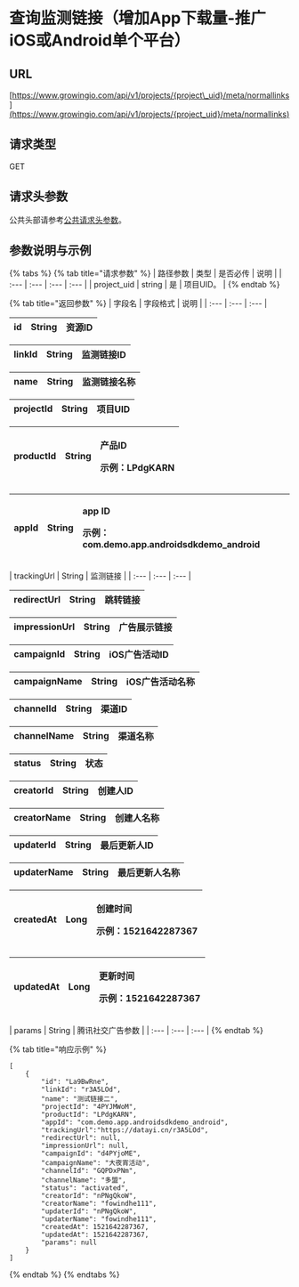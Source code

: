# 查询监测链接（增加App下载量-推广iOS或Android单个平台）

## URL

[https://www.growingio.com/api/v1/projects/{project\_uid}/meta/normallinks](https://www.growingio.com/api/v1/projects/{project_uid}/meta/normallinks)

## 请求类型

GET

## 请求头参数

公共头部请参考[公共请求头参数](../../authenticate.md)。

## 参数说明与示例

{% tabs %}
{% tab title="请求参数" %}
| 路径参数 | 类型 | 是否必传 | 说明 |
| :--- | :--- | :--- | :--- |
| project\_uid | string | 是 | 项目UID。 |
{% endtab %}

{% tab title="返回参数" %}
| 字段名 | 字段格式 | 说明 |
| :--- | :--- | :--- |


| id | String | 资源ID |
| :--- | :--- | :--- |


| linkId | String | 监测链接ID |
| :--- | :--- | :--- |


| name | String | 监测链接名称 |
| :--- | :--- | :--- |


| projectId | String | 项目UID |
| :--- | :--- | :--- |


<table>
  <thead>
    <tr>
      <th style="text-align:left">productId</th>
      <th style="text-align:left">String</th>
      <th style="text-align:left">
        <p>&#x4EA7;&#x54C1;ID</p>
        <p>&#x793A;&#x4F8B;&#xFF1A;LPdgKARN</p>
      </th>
    </tr>
  </thead>
  <tbody></tbody>
</table><table>
  <thead>
    <tr>
      <th style="text-align:left">appId</th>
      <th style="text-align:left">String</th>
      <th style="text-align:left">
        <p>app ID</p>
        <p>&#x793A;&#x4F8B;&#xFF1A;com.demo.app.androidsdkdemo_android</p>
      </th>
    </tr>
  </thead>
  <tbody></tbody>
</table>| trackingUrl | String | 监测链接 |
| :--- | :--- | :--- |


| redirectUrl | String | 跳转链接 |
| :--- | :--- | :--- |


| impressionUrl | String | 广告展示链接 |
| :--- | :--- | :--- |


| campaignId | String | iOS广告活动ID |
| :--- | :--- | :--- |


| campaignName | String | iOS广告活动名称 |
| :--- | :--- | :--- |


| channelId | String | 渠道ID |
| :--- | :--- | :--- |


| channelName | String | 渠道名称 |
| :--- | :--- | :--- |


| status | String | 状态 |
| :--- | :--- | :--- |


| creatorId | String | 创建人ID |
| :--- | :--- | :--- |


| creatorName | String | 创建人名称 |
| :--- | :--- | :--- |


| updaterId | String | 最后更新人ID |
| :--- | :--- | :--- |


| updaterName | String | 最后更新人名称 |
| :--- | :--- | :--- |


<table>
  <thead>
    <tr>
      <th style="text-align:left">createdAt</th>
      <th style="text-align:left">Long</th>
      <th style="text-align:left">
        <p>&#x521B;&#x5EFA;&#x65F6;&#x95F4;</p>
        <p>&#x793A;&#x4F8B;&#xFF1A;1521642287367</p>
      </th>
    </tr>
  </thead>
  <tbody></tbody>
</table><table>
  <thead>
    <tr>
      <th style="text-align:left">updatedAt</th>
      <th style="text-align:left">Long</th>
      <th style="text-align:left">
        <p>&#x66F4;&#x65B0;&#x65F6;&#x95F4;</p>
        <p>&#x793A;&#x4F8B;&#xFF1A;1521642287367</p>
      </th>
    </tr>
  </thead>
  <tbody></tbody>
</table>| params | String | 腾讯社交广告参数 |
| :--- | :--- | :--- |
{% endtab %}

{% tab title="响应示例" %}
```text
[
    {
        "id": "La9BwRne",
        "linkId": "r3A5LOd",
        "name": "测试链接二",
        "projectId": "4PYJMWoM",
        "productId": "LPdgKARN",
        "appId": "com.demo.app.androidsdkdemo_android",
        "trackingUrl":"https://datayi.cn/r3A5LOd",
        "redirectUrl": null,
        "impressionUrl": null,
        "campaignId": "d4PYjoME",
        "campaignName": "大夜宵活动",
        "channelId": "GQPDxPNm",
        "channelName": "多盟",
        "status": "activated",
        "creatorId": "nPNgQkoW",
        "creatorName": "fowindhe111",
        "updaterId": "nPNgQkoW",
        "updaterName": "fowindhe111",
        "createdAt": 1521642287367,
        "updatedAt": 1521642287367,
        "params": null
    }
]
```
{% endtab %}
{% endtabs %}

